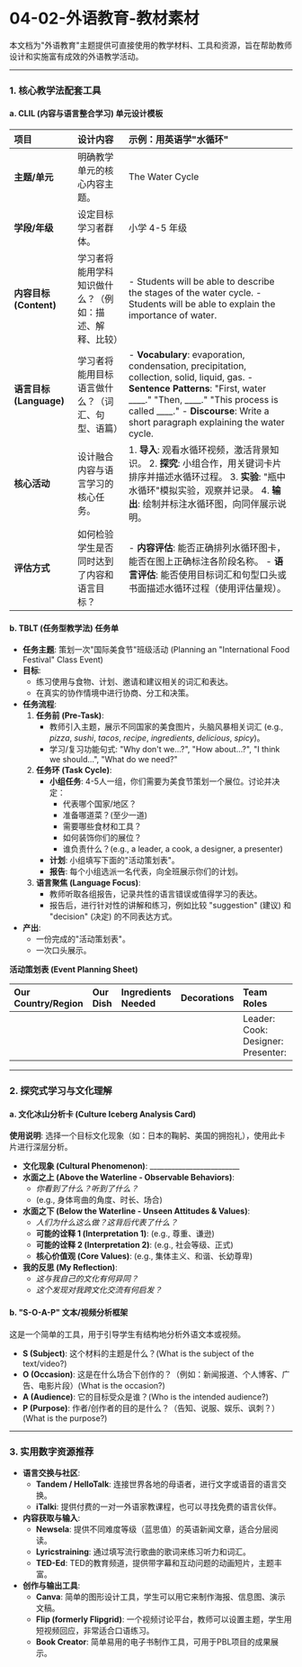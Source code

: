 # 04-02-外语教育-教材素材

本文档为"外语教育"主题提供可直接使用的教学材料、工具和资源，旨在帮助教师设计和实施富有成效的外语教学活动。

---

### 1. 核心教学法配套工具

#### a. CLIL (内容与语言整合学习) 单元设计模板

| **项目** | **设计内容** | **示例：用英语学"水循环"** |
| :--- | :--- | :--- |
| **主题/单元** | 明确教学单元的核心内容主题。 | The Water Cycle |
| **学段/年级** | 设定目标学习者群体。 | 小学 4-5 年级 |
| **内容目标 (Content)** | 学习者将能用学科知识做什么？（例如：描述、解释、比较） | - Students will be able to describe the stages of the water cycle.  - Students will be able to explain the importance of water. |
| **语言目标 (Language)** | 学习者将能用目标语言做什么？（词汇、句型、语篇） | - **Vocabulary**: evaporation, condensation, precipitation, collection, solid, liquid, gas.  - **Sentence Patterns**: "First, water ____." "Then, ____." "This process is called ____."  - **Discourse**: Write a short paragraph explaining the water cycle. |
| **核心活动** | 设计融合内容与语言学习的核心任务。 | 1. **导入**: 观看水循环视频，激活背景知识。  2. **探究**: 小组合作，用关键词卡片排序并描述水循环过程。  3. **实验**: "瓶中水循环"模拟实验，观察并记录。  4. **输出**: 绘制并标注水循环图，向同伴展示说明。 |
| **评估方式** | 如何检验学生是否同时达到了内容和语言目标？ | - **内容评估**: 能否正确排列水循环图卡，能否在图上正确标注各阶段名称。  - **语言评估**: 能否使用目标词汇和句型口头或书面描述水循环过程（使用评估量规）。 |

#### b. TBLT (任务型教学法) 任务单

- **任务主题**: 策划一次"国际美食节"班级活动 (Planning an "International Food Festival" Class Event)
- **目标**:
  - 练习使用与食物、计划、邀请和建议相关的词汇和表达。
  - 在真实的协作情境中进行协商、分工和决策。
- **任务流程**:
    1. **任务前 (Pre-Task)**:
        - 教师引入主题，展示不同国家的美食图片，头脑风暴相关词汇 (e.g., *pizza*, *sushi*, *tacos*, *recipe*, *ingredients*, *delicious*, *spicy*)。
        - 学习/复习功能句式: "Why don't we...?", "How about...?", "I think we should...", "What do we need?"
    2. **任务环 (Task Cycle)**:
        - **小组任务**: 4-5人一组，你们需要为美食节策划一个展位。讨论并决定：
            - 代表哪个国家/地区？
            - 准备哪道菜？(至少一道)
            - 需要哪些食材和工具？
            - 如何装饰你们的展位？
            - 谁负责什么？(e.g., a leader, a cook, a designer, a presenter)
        - **计划**: 小组填写下面的"活动策划表"。
        - **报告**: 每个小组选派一名代表，向全班展示你们的计划。
    3. **语言聚焦 (Language Focus)**:
        - 教师听取各组报告，记录共性的语言错误或值得学习的表达。
        - 报告后，进行针对性的讲解和练习，例如比较 "suggestion" (建议) 和 "decision" (决定) 的不同表达方式。
- **产出**:
  - 一份完成的"活动策划表"。
  - 一次口头展示。

**活动策划表 (Event Planning Sheet)**

| Our Country/Region | Our Dish | Ingredients Needed | Decorations | Team Roles |
| :--- | :--- | :--- | :--- | :--- |
| | | | | Leader:  Cook:  Designer:  Presenter: |

---

### 2. 探究式学习与文化理解

#### a. 文化冰山分析卡 (Culture Iceberg Analysis Card)

**使用说明**: 选择一个目标文化现象（如：日本的鞠躬、美国的拥抱礼），使用此卡片进行深层分析。

- **文化现象 (Cultural Phenomenon)**: _________________________
- **水面之上 (Above the Waterline - Observable Behaviors)**:
  - *你看到了什么？听到了什么？*
  - (e.g., 身体弯曲的角度、时长、场合)
- **水面之下 (Below the Waterline - Unseen Attitudes & Values)**:
  - *人们为什么这么做？这背后代表了什么？*
  - **可能的诠释 1 (Interpretation 1)**: (e.g., 尊重、谦逊)
  - **可能的诠释 2 (Interpretation 2)**: (e.g., 社会等级、正式)
  - **核心价值观 (Core Values)**: (e.g., 集体主义、和谐、长幼尊卑)
- **我的反思 (My Reflection)**:
  - *这与我自己的文化有何异同？*
  - *这个发现对我跨文化交流有何启发？*

#### b. "S-O-A-P" 文本/视频分析框架

这是一个简单的工具，用于引导学生有结构地分析外语文本或视频。

- **S (Subject)**: 这个材料的主题是什么？(What is the subject of the text/video?)
- **O (Occasion)**: 这是在什么场合下创作的？（例如：新闻报道、个人博客、广告、电影片段）(What is the occasion?)
- **A (Audience)**: 它的目标受众是谁？(Who is the intended audience?)
- **P (Purpose)**: 作者/创作者的目的是什么？（告知、说服、娱乐、讽刺？）(What is the purpose?)

---

### 3. 实用数字资源推荐

- **语言交换与社区**:
  - **Tandem / HelloTalk**: 连接世界各地的母语者，进行文字或语音的语言交换。
  - **iTalki**: 提供付费的一对一外语家教课程，也可以寻找免费的语言伙伴。
- **内容获取与输入**:
  - **Newsela**: 提供不同难度等级（蓝思值）的英语新闻文章，适合分层阅读。
  - **Lyricstraining**: 通过填写流行歌曲的歌词来练习听力和词汇。
  - **TED-Ed**: TED的教育频道，提供带字幕和互动问题的动画短片，主题丰富。
- **创作与输出工具**:
  - **Canva**: 简单的图形设计工具，学生可以用它来制作海报、信息图、演示文稿。
  - **Flip (formerly Flipgrid)**: 一个视频讨论平台，教师可以设置主题，学生用短视频回应，非常适合口语练习。
  - **Book Creator**: 简单易用的电子书制作工具，可用于PBL项目的成果展示。
